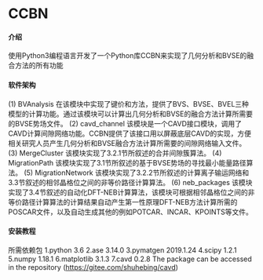 # CCBN

#### 介绍
使用Python3编程语言开发了一个Python库CCBN来实现了几何分析和BVSE的融合方法的所有功能


#### 软件架构

(1)	BVAnalysis
在该模块中实现了键价和方法，提供了BVS、BVSE、BVEL三种模型的计算功能。通过该模块可以计算出几何分析和BVSE的融合方法计算所需要的BVSE势场文件。
(2)	cavd_channel
该模块是一个CAVD接口模块，调用了CAVD计算间隙网络功能。CCBN提供了该接口用以屏蔽底层CAVD的实现，方便相关研究人员产生几何分析和BVSE融合方法计算所需要的间隙网络输入文件。
(3)	MergeCluster
该模块实现了3.2.1节所叙述的合并间隙簇算法。
(4)	MigrationPath 
该模块实现了3.1节所叙述的基于BVSE势场的寻找最小能量路径算法。
(5)	MigrationNetwork
该模块实现了3.2.2节所叙述的计算离子输运网络和3.3节叙述的相邻晶格位之间的非等价路径计算算法。
(6)	neb_packages
该模块实现了3.4节叙述的自动化DFT-NEB计算算法，该模块可根据相邻晶格位之间的非等价路径计算算法的计算结果自动产生第一性原理DFT-NEB方法计算所需的POSCAR文件，以及自动生成其他的例如POTCAR、INCAR、KPOINTS等文件。


#### 安装教程
  所需依赖包
  1.python 3.6
  2.ase 3.14.0
  3.pymatgen 2019.1.24
  4.scipy 1.2.1
  5.numpy 1.18.1
  6.matplotlib 3.1.3
  7.cavd 0.2.8 The package can be accessed in the repository (https://gitee.com/shuhebing/cavd)

